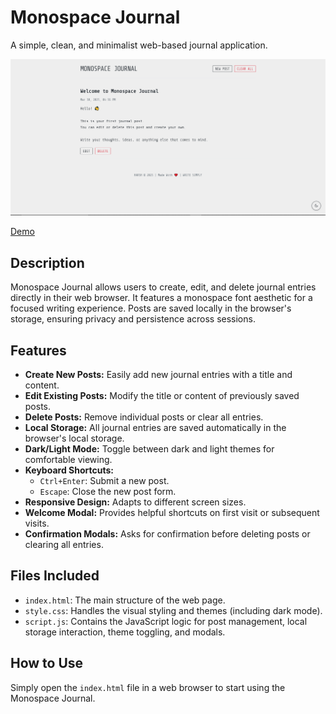 # Monospace Journal

A simple, clean, and minimalist web-based journal application.

![Screenshort](images/monojournal.png)

[Demo](https://harsh136.github.io/monospace-journal/)

## Description

Monospace Journal allows users to create, edit, and delete journal entries directly in their web browser. It features a monospace font aesthetic for a focused writing experience. Posts are saved locally in the browser's storage, ensuring privacy and persistence across sessions.

## Features

* **Create New Posts:** Easily add new journal entries with a title and content.
* **Edit Existing Posts:** Modify the title or content of previously saved posts.
* **Delete Posts:** Remove individual posts or clear all entries.
* **Local Storage:** All journal entries are saved automatically in the browser's local storage.
* **Dark/Light Mode:** Toggle between dark and light themes for comfortable viewing.
* **Keyboard Shortcuts:**
    * `Ctrl+Enter`: Submit a new post.
    * `Escape`: Close the new post form.
* **Responsive Design:** Adapts to different screen sizes.
* **Welcome Modal:** Provides helpful shortcuts on first visit or subsequent visits.
* **Confirmation Modals:** Asks for confirmation before deleting posts or clearing all entries.

## Files Included

* `index.html`: The main structure of the web page.
* `style.css`: Handles the visual styling and themes (including dark mode).
* `script.js`: Contains the JavaScript logic for post management, local storage interaction, theme toggling, and modals.

## How to Use

Simply open the `index.html` file in a web browser to start using the Monospace Journal.
